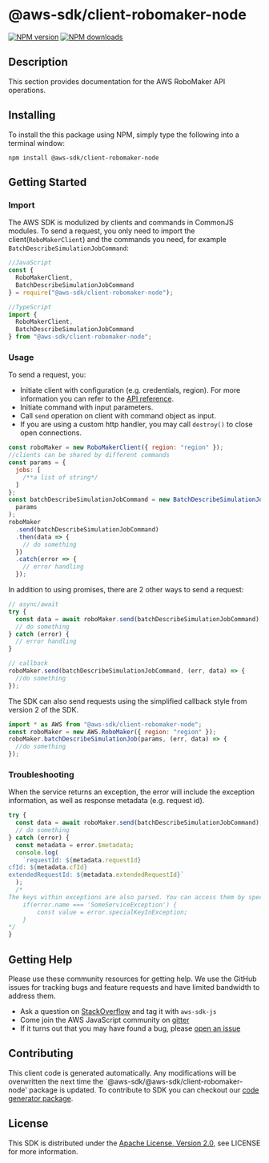 # @aws-sdk/client-robomaker-node

[![NPM version](https://img.shields.io/npm/v/@aws-sdk/client-robomaker-node/preview.svg)](https://www.npmjs.com/package/@aws-sdk/client-robomaker-node)
[![NPM downloads](https://img.shields.io/npm/dm/@aws-sdk/client-robomaker-node.svg)](https://www.npmjs.com/package/@aws-sdk/client-robomaker-node)

## Description

<p>This section provides documentation for the AWS RoboMaker API operations.</p>

## Installing

To install the this package using NPM, simply type the following into a terminal window:

```
npm install @aws-sdk/client-robomaker-node
```

## Getting Started

### Import

The AWS SDK is modulized by clients and commands in CommonJS modules. To send a request, you only need to import the client(`RoboMakerClient`) and the commands you need, for example `BatchDescribeSimulationJobCommand`:

```javascript
//JavaScript
const {
  RoboMakerClient,
  BatchDescribeSimulationJobCommand
} = require("@aws-sdk/client-robomaker-node");
```

```javascript
//TypeScript
import {
  RoboMakerClient,
  BatchDescribeSimulationJobCommand
} from "@aws-sdk/client-robomaker-node";
```

### Usage

To send a request, you:

- Initiate client with configuration (e.g. credentials, region). For more information you can refer to the [API reference][].
- Initiate command with input parameters.
- Call `send` operation on client with command object as input.
- If you are using a custom http handler, you may call `destroy()` to close open connections.

```javascript
const roboMaker = new RoboMakerClient({ region: "region" });
//clients can be shared by different commands
const params = {
  jobs: [
    /**a list of string*/
  ]
};
const batchDescribeSimulationJobCommand = new BatchDescribeSimulationJobCommand(
  params
);
roboMaker
  .send(batchDescribeSimulationJobCommand)
  .then(data => {
    // do something
  })
  .catch(error => {
    // error handling
  });
```

In addition to using promises, there are 2 other ways to send a request:

```javascript
// async/await
try {
  const data = await roboMaker.send(batchDescribeSimulationJobCommand);
  // do something
} catch (error) {
  // error handling
}
```

```javascript
// callback
roboMaker.send(batchDescribeSimulationJobCommand, (err, data) => {
  //do something
});
```

The SDK can also send requests using the simplified callback style from version 2 of the SDK.

```javascript
import * as AWS from "@aws-sdk/client-robomaker-node";
const roboMaker = new AWS.RoboMaker({ region: "region" });
roboMaker.batchDescribeSimulationJob(params, (err, data) => {
  //do something
});
```

### Troubleshooting

When the service returns an exception, the error will include the exception information, as well as response metadata (e.g. request id).

```javascript
try {
  const data = await roboMaker.send(batchDescribeSimulationJobCommand);
  // do something
} catch (error) {
  const metadata = error.$metadata;
  console.log(
    `requestId: ${metadata.requestId}
cfId: ${metadata.cfId}
extendedRequestId: ${metadata.extendedRequestId}`
  );
  /*
The keys within exceptions are also parsed. You can access them by specifying exception names:
    if(error.name === 'SomeServiceException') {
        const value = error.specialKeyInException;
    }
*/
}
```

## Getting Help

Please use these community resources for getting help. We use the GitHub issues for tracking bugs and feature requests and have limited bandwidth to address them.

- Ask a question on [StackOverflow](https://stackoverflow.com/questions/tagged/aws-sdk-js) and tag it with `aws-sdk-js`
- Come join the AWS JavaScript community on [gitter](https://gitter.im/aws/aws-sdk-js-v3)
- If it turns out that you may have found a bug, please [open an issue](https://github.com/aws/aws-sdk-js-v3/issues)

## Contributing

This client code is generated automatically. Any modifications will be overwritten the next time the `@aws-sdk/@aws-sdk/client-robomaker-node' package is updated. To contribute to SDK you can checkout our [code generator package][].

## License

This SDK is distributed under the
[Apache License, Version 2.0](http://www.apache.org/licenses/LICENSE-2.0),
see LICENSE for more information.

[code generator package]: https://github.com/aws/aws-sdk-js-v3/tree/master/packages/service-types-generator
[api reference]: https://docs.aws.amazon.com/AWSJavaScriptSDK/latest/
